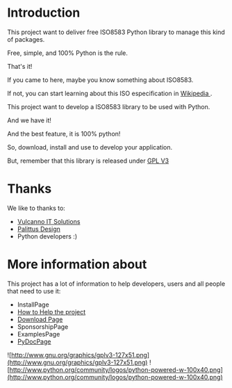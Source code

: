 # Introduction #

This project want to deliver free ISO8583 Python library to manage this kind of packages.

Free, simple, and 100% Python is the rule.

That's it!

If you came to here, maybe you know something about ISO8583.

If not, you can start learning about this ISO especification in [Wikipedia ](http://en.wikipedia.org/wiki/ISO_8583).

This project want to develop a ISO8583 library to be used with Python.

And we have it!

And the best feature, it is 100% python!

So, download, install and use to develop your application.

But, remember that this library is released under [GPL V3](http://gplv3.fsf.org/)


# Thanks #

We like to thanks to:
  * [Vulcanno IT Solutions](http://www.vulcanno.com.br)
  * [Palittus Design](http://www.palittus.com.br)
  * Python developers :)


# More information about #

This project has a lot of information to help developers, users and all people that need to use it:

  * InstallPage
  * [How to Help the project](http://code.google.com/p/iso8583py/wiki/HowHelp)
  * [Download Page ](http://code.google.com/p/iso8583py/downloads/list)
  * SponsorshipPage
  * ExamplesPage
  * [PyDocPage](http://www.vulcanno.com.br/python/ISO8583.html)

![http://www.gnu.org/graphics/gplv3-127x51.png](http://www.gnu.org/graphics/gplv3-127x51.png)
![http://www.python.org/community/logos/python-powered-w-100x40.png](http://www.python.org/community/logos/python-powered-w-100x40.png)